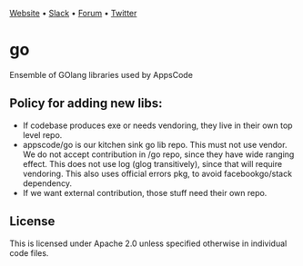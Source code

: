 [Website](https://appscode.com) • [Slack](https://appscode.slack.com) • [Forum](https://discuss.appscode.com) • [Twitter](https://twitter.com/AppsCodeHQ)

# go
Ensemble of GOlang libraries used by AppsCode

## Policy for adding new libs:
 * If codebase produces exe or needs vendoring, they live in their own top level repo.
 * appscode/go is our kitchen sink go lib repo. This must not use vendor. We do not accept contribution in /go repo,
  since they have wide ranging effect. This does not use log (glog transitively), since that will require vendoring.
   This also uses official errors pkg, to avoid facebookgo/stack dependency.
 * If we want external contribution, those stuff need their own repo.

## License
This is licensed under Apache 2.0 unless specified otherwise in individual code files.
